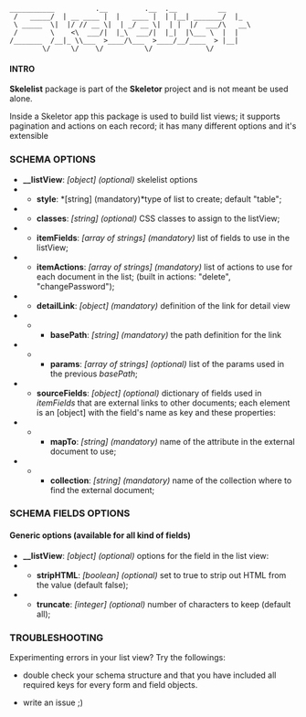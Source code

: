     ___________          .__         .__  .__          __
     /   _____/  | __ ____ |  |   ____ |  | |__| _______/  |_
     \ _____  \|  |/ // __ \|  | _/ __ \|  | |  |/  ___/\   __\
     /        \    <\  ___/|  |_\  ___/|  |_|  |\___ \  |  |
    /_______  /__|_ \\___  >____/\___  >____/__/____  > |__|
            \/     \/    \/          \/             \/

#### INTRO
**Skelelist** package is part of the **Skeletor** project and is not meant be used alone.

Inside a Skeletor app this package is used to build list views; it supports pagination and actions on each record; it has many different options and it's extensible

### SCHEMA OPTIONS

- **__listView**: *[object] (optional)* skelelist options
- - **style**: *[string] (mandatory)*type of list to create; default "table";
- - **classes**: *[string] (optional)* CSS classes to assign to the listView;
- - **itemFields**: *[array of strings] (mandatory)* list of fields to use in the listView;
- - **itemActions**: *[array of strings] (mandatory)* list of actions to use for each document in the list; (built in actions: "delete", "changePassword");
- - **detailLink**: *[object] (mandatory)* definition of the link for detail view
- - - **basePath**: *[string] (mandatory)* the path definition for the link
- - - **params**: *[array of strings] (optional)* list of the params used in the previous *basePath*;
- - **sourceFields**: *[object] (optional)* dictionary of fields used in *itemFields* that are external links to other documents; each element is an [object] with the field's name as key and these properties:
- - - **mapTo**: *[string] (mandatory)* name of the attribute in the external document to use;
- - - **collection**: *[string] (mandatory)* name of the collection where to find the external document;


### SCHEMA FIELDS OPTIONS

#### Generic options (available for all kind of fields)

- **__listView**: *[object] (optional)* options for the field in the list view:
- - **stripHTML**: *[boolean] (optional)* set to true to strip out HTML from the value (default false);
- - **truncate**: *[integer] (optional)* number of characters to keep (default all);




### TROUBLESHOOTING

Experimenting errors in your list view? Try the followings:

- double check your schema structure and that you have included all required keys for every form and field objects.

- write an issue ;)
